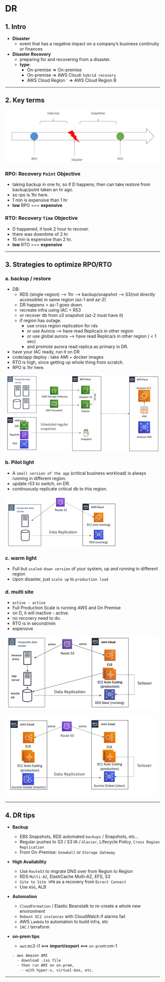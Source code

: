 # DR
## 1. Intro
- **Disaster** 
  - event that has a negative impact on a company’s business continuity or finances
- **Disaster Recovery**  
  - preparing for and recovering from a disaster.
  - **type**:
    - On-premise => On-premise
    - On-premise => AWS Cloud: `hybrid recovery`
    - AWS Cloud Region ` => AWS Cloud Region B
---
## 2. Key terms
![img.png](../99_img/dr/dr-1/img.png)

### RPO: Recovery `Point` Objective
  - taking backup in one hr, so if D happens, then can take restore from backup/point taken an hr ago.
  - so rpo is 1hr here.
  - 1 min is expensive than 1 hr
  - **low** RPO === **expensive**
  
### RTO: Recovery `Time` Objective
  - D happened, it took 2 hour to recover.
  - there was downtime of 2 hr
  - 15 min is expensive than 2 hr.
  - **low** RTO === **expensive**

---
## 3. Strategies to optimize RPO/RTO

### a. backup / restore
- DB:
  - RDS (single-region) --> 1hr --> backup/snapshot --> S3(not directly accessible) in  same region (az-1 and az-2)
  - DR happens > az-1 goes down.
  - recreate infra using IAC + R53
  - or recover db from s3 snapshot (az-2 must have it)
  - if region has outage.
    - use cross region replication for rds
    - or use Aurora --> have read Replica/s in other region 
    - or use global aurora -->  have read Replica/s in other region ( < 1 sec)
    - and promote aurora read replica as primary in DR.
- have your IAC ready, run it on DR
- code/app deploy : take AMI + docker images
- RTO is high, since getting up whole thing from scratch.
- RPO is 1hr here.

![img_1.png](../99_img/dr/dr-1/img_1.png)

### b. Pilot light
- A `small version of the app` (critical business workload) is always running in different region.
- update r53 to switch, on DR.
- continuously replicate critical db to this region.

![img_2.png](../99_img/dr/dr-1/img_2.png)

### c.  warm light
- Full but `scaled-down version` of your system, up and running in different region
- Upon disaster, just `scale up` to `production load`

### d. multi site
- `active - active`
- Full Production Scale is running AWS and On Premise
- on D, it will inactive - active.
- no recovery need to do.
- RTO is in second/min
- expensive

![img_3.png](../99_img/dr/dr-1/img_3.png)

![img_4.png](../99_img/dr/dr-1/img_4.png)

---
## 4. DR tips
- **Backup**
  - EBS Snapshots, RDS automated `backups` / Snapshots, etc…
  - Regular pushes to S3 / S3 IA / `Glacier`, Lifecycle Policy, `Cross Region Replication`
  - From On-Premise: `Snowball` or `Storage Gateway`
  
- **High Availability**
  - Use `Route53` to migrate DNS over from Region to Region
  - RDS `Multi-AZ`, ElastiCache Multi-AZ, EFS, S3
  - `Site to Site VPN` as a recovery from `Direct Connect`
  - Use `ASG`, ALB

- **Automation**
  - `CloudFormation` / Elastic Beanstalk to re-create a whole new environment
  - `Reboot EC2 instances` with CloudWatch if alarms fail
  - AWS `Lambda`  to automation to build infra, etc
  - `IAC` / terraform

- **on-prem tips**
  - `aws`:ec2-i1 <==> **import/export** <==> `on-pre`m:vm-1 
  ```
  - aws Amazon AMI 
    - download .iso file
    - then run AMI on on-prem, 
      - with hyper-v, virtual-box, etc.
  ```
---
